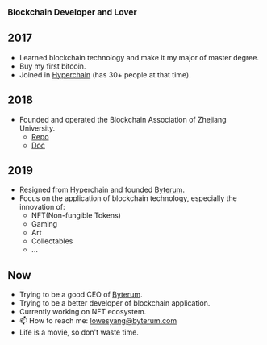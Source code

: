 ### Blockchain Developer and Lover

## 2017

- Learned blockchain technology and make it my major of master degree.
- Buy my first bitcoin.
- Joined in [Hyperchain](https://hyperchain.cn) (has 30+ people at that time).

## 2018

- Founded and operated the Blockchain Association of Zhejiang University.
  - [Repo](https://github.com/Blockchain-zju)
  - [Doc](https://docs.zjubca.org)

## 2019

- Resigned from Hyperchain and founded [Byterum](https://byterum.com).
- Focus on the application of blockchain technology, especially the innovation of:
  - NFT(Non-fungible Tokens)
  - Gaming
  - Art
  - Collectables
  - ...

## Now

- Trying to be a good CEO of [Byterum](https://byterum.com).
- Trying to be a better developer of blockchain application.
- Currently working on NFT ecosystem.
- 📫 How to reach me: lowesyang@byterum.com
- Life is a movie, so don't waste time.

